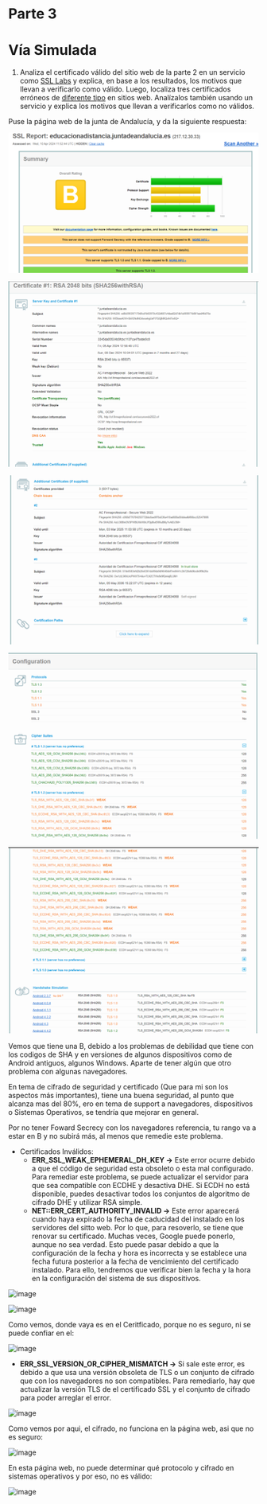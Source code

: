 # Parte 3

# Vía Simulada

1. Analiza el certificado válido del sitio web de la parte 2 en un servicio como [SSL Labs](https://www.ssllabs.com/ssltest/) y explica, en base a los resultados, los motivos que llevan a verificarlo como válido. Luego, localiza tres certificados erróneos de [diferente tipo](https://www.redeszone.net/tutoriales/redes-cable/evitar-errores-ssl-navegador/) en sitios web. Analízalos también usando un servicio y explica los motivos que llevan a verificarlos como no válidos.
    
    

Puse la página web de la junta de Andalucía, y da la siguiente respuesta:

![aprobado.PNG](Parte_3_Fotos/aprobado.png)

![aprobado2.PNG](Parte_3_Fotos/aprobado2.png)

![aprobado3.PNG](Parte_3_Fotos/aprobado3.png)

![aprobado4.PNG](Parte_3_Fotos/aprobado4.png)

![aprobado5.PNG](Parte_3_Fotos/aprobado5.png)

Vemos que tiene una B, debido a los problemas de debilidad que tiene con los codigos de SHA y en versiones de algunos dispositivos como de Android antiguos, algunos Windows. Aparte de tener algún que otro problema con algunas navegadores.

En tema de cifrado de seguridad y certificado (Que para mi son los aspectos más importantes), tiene una buena seguridad, al punto que alcanza mas del 80%, ero en tema de support a navegadores, dispositivos o Sistemas Operativos, se tendría que mejorar en general.

Por no tener Foward Secrecy con los navegadores referencia, tu rango va a estar en B y no subirá más, al menos que remedie este problema.

- Certificados Inválidos:
    - **ERR_SSL_WEAK_EPHEMERAL_DH_KEY →** Este error ocurre debido a que el código de seguridad esta obsoleto o esta mal configurado. Para remediar este problema, se puede actualizar el servidor para que sea compatible con ECDHE y desactiva DHE. Si ECDH no está disponible, puedes desactivar todos los conjuntos de algoritmo de cifrado DHE y utilizar RSA simple.
    - **NET::ERR_CERT_AUTHORITY_INVALID →** Este error aparecerá cuando haya expirado la fecha de caducidad del instalado en los servidores del sitto web. Por lo que, para resoverlo, se tiene que renovar su certificado. Muchas veces, Google puede ponerlo, aunque no sea verdad. Esto puede pasar debido a que la configuración de la fecha y hora es incorrecta y se establece una fecha futura posterior a la fecha de vencimiento del certificado instalado. Para ello, tendremos que verificar bien la fecha y la hora en la configuración del sistema de sus dispositivos.

![image](https://github.com/rvalverdecros/Proyecto9_Bastionado/assets/91952085/7bbbba4f-d3a5-4e8b-8812-a64407be078b)

![image](https://github.com/rvalverdecros/Proyecto9_Bastionado/assets/91952085/b5be2a5d-dc6e-4f34-af8e-c2db689dcd0c)

Como vemos, donde vaya es en el Ceritficado, porque no es seguro, ni se puede confiar en el:

![image](https://github.com/rvalverdecros/Proyecto9_Bastionado/assets/91952085/f847f9c3-096d-4f10-bf25-1ad035885604)

 - **ERR_SSL_VERSION_OR_CIPHER_MISMATCH →** Si sale este error, es debido a que usa una versión obsoleta de TLS o un conjunto de cifrado que con los navegadores no son compatibles. Para remediarlo, hay que actualizar la versión TLS de el certificado SSL y el conjunto de cifrado para poder arreglar el error.


  ![image](https://github.com/rvalverdecros/Proyecto9_Bastionado/assets/91952085/d718b7dd-2383-4acb-8432-f2de7c3eec9b)

  Como vemos por aqui, el cifrado, no funciona en la página web, asi que no es seguro:
  
  ![image](https://github.com/rvalverdecros/Proyecto9_Bastionado/assets/91952085/b62b738f-8a0b-4636-9ebb-ef39a110e812)

En esta página web, no puede determinar qué protocolo y cifrado en sistemas operativos y por eso, no es válido:

![image](https://github.com/rvalverdecros/Proyecto9_Bastionado/assets/91952085/8761c131-daf1-468e-a99f-2dea6a654303)

